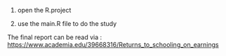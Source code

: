 1) open the R.project

2) use the main.R file to do the study

The final report can be read via : https://www.academia.edu/39668316/Returns_to_schooling_on_earnings
